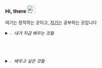 ### Hi, there <img src="https://raw.githubusercontent.com/Tarikul-Islam-Anik/Animated-Fluent-Emojis/master/Emojis/Hand%20gestures/Hand%20with%20Fingers%20Splayed%20Light%20Skin%20Tone.png" alt="Hand with Fingers Splayed Light Skin Tone" width="25" height="25" />
여기는 창작하는 곳이고,
[저기]([https://hulrud.tistory.com/](https://kangciu.notion.site/b6e503b472f64e92a412037f2927e3d6?pvs=4))는 공부하는 곳입니다
<!--GITHUB_ACTIVITY:{"rows": 5}-->




<i>
<details>
<summary>
  <img src="https://raw.githubusercontent.com/Tarikul-Islam-Anik/Animated-Fluent-Emojis/master/Emojis/Hand%20gestures/Eyes.png" alt="Eyes" width="2%" /> 내가 지금 배우는 것들
</summary>
   <br>
  
<img src="https://img.shields.io/badge/apple-000000?style=for-the-badge&logo=node.js&logoColor=white"/><img src="https://img.shields.io/badge/Swift-F05138?style=for-the-badge&logo=node.js&logoColor=white"/> <img src="https://img.shields.io/badge/uikit-2396F3?style=for-the-badge&logo=node.js&logoColor=white"/> <img src="https://img.shields.io/badge/github-181717?style=for-the-badge&logo=node.js&logoColor=white"/>


</details>

<details>
<summary>
  <img src="https://raw.githubusercontent.com/Tarikul-Islam-Anik/Animated-Fluent-Emojis/master/Emojis/Travel%20and%20places/Fire.png" alt="Fire" width="2%" /> 배우고 싶은 것들
</summary>
   <br>

<img src="https://img.shields.io/badge/adobe-FF0000?style=for-the-badge&logo=node.js&logoColor=white"/>

</details>

</i>
